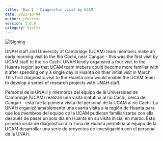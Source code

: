 ```yaml
---
title: 'Day 1 - Diagnostic visit by UCAM'
date: 2022-10-04 
author: jforrest
version: 1.0.0
category: Visits
---
```


![Signing](/assets/posts/1RioCachi.JPG)

UNAH staff and University of Cambridge (UCAM) team members make an early morning visit to the Rio Cachi, near Cangari - this was the first visit by UCAM staff to the rio Cachi. UNAH kindly organsied a four visit to the Huanta region so that UCAM team mebers could become more familiar with it after spending only a single day in Huanta on thier initial visit in March. This first diagnostic visit to the Huanta area would enable the UCAM team to develop a series of research projects with UNAH staff.

Personal de la UNAH y miembros del equipo de la Universidad de Cambridge (UCAM) realizan una visita matutina al río Cachi, cerca de Cangari - esta fue la primera visita del personal de la UCAM al río Cachi. La UNAH organizó amablemente una cuarta visita a la región de Huanta para que los miembros del equipo de la UCAM pudieran familiarizarse con ella después de pasar un solo día en Huanta en su visita inicial en marzo. Esta primera visita de diagnóstico a la zona de Huanta permitiría al equipo de la UCAM desarrollar una serie de proyectos de investigación con el personal de la UNAH.

